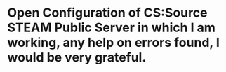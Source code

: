 # Open Configuration of CS:Source STEAM Public Server in which I am working, any help on errors found, I would be very grateful.

